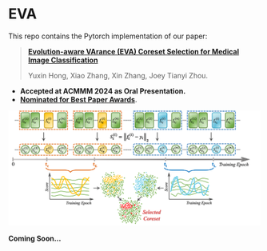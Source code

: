 # EVA
This repo contains the Pytorch implementation of our paper: 
> [**Evolution-aware VArance (EVA) Coreset Selection for Medical Image Classification**](https://arxiv.org/pdf/2406.05677.pdf)
>
> Yuxin Hong, Xiao Zhang, Xin Zhang, Joey Tianyi Zhou.

- **Accepted at ACMMM 2024 as Oral Presentation.**
- [**Nominated for Best Paper Awards**](https://2024.acmmm.org/best-paper).

![pipeline](pipeline.png)


**Coming Soon...**
